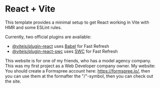 # React + Vite

This template provides a minimal setup to get React working in Vite with HMR and some ESLint rules.

Currently, two official plugins are available:

- [@vitejs/plugin-react](https://github.com/vitejs/vite-plugin-react/blob/main/packages/plugin-react/README.md) uses [Babel](https://babeljs.io/) for Fast Refresh
- [@vitejs/plugin-react-swc](https://github.com/vitejs/vite-plugin-react-swc) uses [SWC](https://swc.rs/) for Fast Refresh


This website is for one of my friends, who has a model agency company. This was my first project as a Web Developer company owner.
My website: 
You should create a Formspree account here: https://formspree.io/, then you can use them at the formafter the "/"-symbol, then you can check out the site.

